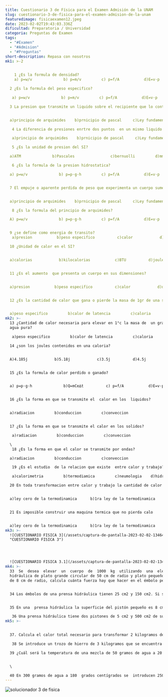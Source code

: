 ```yaml
---
title: Cuestionario 3 de Física para el Examen Admisión de la UNAM
slug: cuestionario-3-de-fisica-para-el-examen-admision-de-la-unam
featuredimage: fisicaexamen12.jpeg
date: 2023-02-02T19:43:03.336Z
dificultad: Preparatoria / Universidad
categoria: Preguntas de Examen
tags:
  - "#Examen"
  - "#Admision"
  - "#Preguntas"
short-description: R﻿epasa con nosotros
mk1: >-2
  

    1 ¿Es la formula de densidad? 
    a) p=w/v              b) p=m/v         c) p=f/A           d)E=v·p  

  2 ¿Es la formula del peso especifico?  

   a) p=w/v              b) p=m/v         c) p=f/A           d)E=v·p  

  3 La presion que transmite un liquido sobre el recipiente que lo contiene  es ejercida con la misma magnitud  


  a)principio de arquimides    b)prnicipio de pascal     c)Ley fundamental de la hidrostatica 

   4 La diferencia de presiones enrtre dos puntos  en un mismo liquido es igual al peso especifico por la diferencia de profundidades 

   a)principio de arquimides    b)prnicipio de pascal     c)Ley fundamental de la hidrostatica 

   5 ¿Es la unidad de presion del SI?   

  a)ATM              b)Pascales                c)bernuolli         d)mmHg 

   6 ¿Es la formula de la presion hidrostatica?   

  a) p=w/v              b) p=p·g·h         c) p=f/A           d)E=v·p  


  7 El empuje o aparente perdida de peso que experimenta un cuerpo sumergido  en un liquido es igua al peso del liquido desalojado.   


  a)principio de arquimides    b)prnicipio de pascal     c)Ley fundamental de la hidrostatica 

   8 ¿Es la formula del principio de arquimides?   

  A) p=w/v              b) p=p·g·h         c) p=f/A           d)E=v·p  


  9 ¿se define como energia de transito? 
   a)presion           b)peso especifico          c)calor            d)dilatacion   

  10 ¿Unidad de calor en el SI?  


  a)calorias            b)kilocalorias           c)BTU          d)joule  


  11 ¿Es el aumento  que presenta un cuerpo en sus dimensiones? 


  a)presion           b)peso especifico          c)calor            d)dilatacion   


  12 ¿Es la cantidad de calor que gana o pierde la masa de 1gr de una sustancia para subir o bajar 1°c su temperatura? 


  a)peso especifico         b)calor de latencia         c)caloria           d)calor especifico
mk2: >-
  13 ¿Cantidad de calor necesaria para elevar en 1°c la masa de  un gramo de
  agua pura?

   a)peso especifico         b)calor de latencia         c)caloria           d)calor especifico  

  14 ¿son los joules contenidos en una caloria?


  A)4.185j            b)5.18j            c)3.5j          d)4.5j  


  15 ¿Es la formula de calor perdido o ganado?  


  a) p=p·g·h              b)Q=mCe∆t          c) p=f/A           d)E=v·p  


  16 ¿Es la forma en que se transmite el  calor en los  liquidos? 


  a)radiacion         b)conduccion         c)conveccion       


  17 ¿Es la forma en que se transmite el calor en los solidos?

   a)radiacion         b)conduccion         c)conveccion

  \
   18 ¿Es la forma en que el calor se transmite por ondas? 

  a)radiacion         b)conduccion         c)conveccion  

   19 ¿Es el estudio  de la relacion que existe  entre calor y trabajo?

   a)calorimetria         b)termodiamica         c)neumologia    d)hidrodinamica   

  20 En toda transformacion entre calor y trabajo la cantidad de calor entregado a un sistema es igual al trabajo realizado “w” mas el aumento en su energia interna ∆E   


  a)ley cero de la termodinamica      b)1ra ley de la termodinamica     c)2da ley de la termodinamica  


  21 Es imposible construir una maquina termica que no pierda calo 


  a)ley cero de la termodinamica      b)1ra ley de la termodinamica     c)2da ley de la termodinamica
mk3: >-
  ![CUESTIONARIO FISICA 3](/assets/captura-de-pantalla-2023-02-02-134647.jpg
  "CUESTIONARIO FISICA 3")




  ![CUESTIONARIO FISICA 3.1](/assets/captura-de-pantalla-2023-02-02-134749.jpg "CUESTIONARIO FISICA 3.1")
mk4: >-
  33  Se  desea  elevar  un  cuerpo  de  1000  kg  utilizando  una  elevadora
  hidráulica de plato grande circular de 50 cm de radio y plato pequeño circular
  de 8 cm de radio, calcula cuánta fuerza hay que hacer en el émbolo pequeño.  


  34 Los émbolos de una prensa hidráulica tienen 25 cm2 y 150 cm2. Si se aplica una fuerza de 100 N en el émbolo pequeño, ¿Cuál será la fuerza que se ejercerá sobre el mayor?  


  35 En una  prensa hidráulica la superficie del pistón pequeño es 8 cm2, y la del mayor, 4 dm2. ¿Qué presión se ejerce en el émbolo grande, si sobre el pequeño se sitúa una masa de 10 kg? 

   36 Una prensa hidráulica tiene dos pistones de 5 cm2 y 500 cm2 de superficie respectivamente. Si se coloca un cuerpo de 8000 g sobre el pistón pequeño, ¿qué masa habrá que colocar en el émbolo grande para que los dos pistones estén a la misma altura?
mk5: >-
  

  37. Calcula el calor total necesario para transformar 2 kilogramos de hielo a – 6°C en agua a 35°C. (Datos: CeHielo = 2006 J/kg °K; CeAgua = 4180 J/kg °K; Lf = 334400 J/kg) 

   38 Se introduce un trozo de hierro de 3 kilogramos que se encuentra a una temperatura de 2 °C en un  recipiente  con  agua  a  40  °C.  Si  el  agua  tiene  una  masa  de  10 kg. ¿Cuál será la temperatura del equilibrio?   

  39 ¿Cuál será la temperatura de una mezcla de 50 gramos de agua a 20 grados Celsius y 50 gramos de agua a 40 grados Celsius?


  \

  40 En 300 gramos de agua a 180  grados centígrados se  introducen 250 gramos de hierro a 200 grados centígrados, determinar la temperatura de equilibrio.
---
```

![solucionador 3 de fisica ](/assets/captura-de-pantalla-2023-02-02-135031.jpg "solucionador 3 de fisica ")